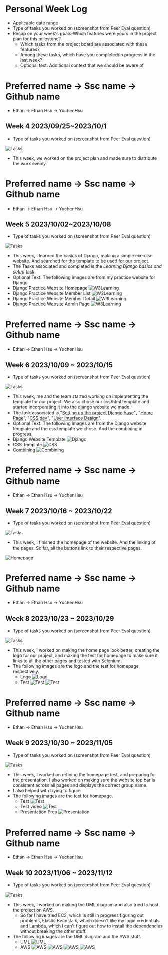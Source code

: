 # Personal Week Log

- Applicable date range
- Type of tasks you worked on (screenshot from Peer Eval question)
- Recap on your week's goals-Which features were yours in the project plan for this milestone?
  - Which tasks from the project board are associated with these features?
  - Among these tasks, which have you completed/in progress in the last week?
  - Optional text: Additional context that we should be aware of

# Preferred name -> Ssc name -> Github name

- Ethan -> Ethan Hsu -> YuchenHsu

## Week 4 2023/09/25~2023/10/1

- Type of tasks you worked on (screenshot from Peer Eval question)

![Tasks](./images/tasks/Ethan_Week4.png)

- This week, we worked on the project plan and made sure to distribute the work evenly.

# Preferred name -> Ssc name -> Github name

- Ethan -> Ethan Hsu -> YuchenHsu

## Week 5 2023/10/02~2023/10/08

- Type of tasks you worked on (screenshot from Peer Eval question)

![Tasks](./images/tasks/Ethan_Week5.png)

- This week, I learned the basics of Django, making a simple exercise website. And searched for the template to be used for our project.
- The Tasks associated and completed is the *Learning Django basics and setup* task.
- Optional Text: The following images are from my practice website for Django
- Django Practice Website Homepage
  ![W3Learning](./images/w3images/Ethan/Homepage.png)
- Django Practice Website Member List
  ![W3Learning](./images/w3images/Ethan/MemberList.png)
- Django Practice Website Member Detail
  ![W3Learning](./images/w3images/Ethan/MemberDetail.png)
- Django Practice Website Admin Page
  ![W3Learning](./images/w3images/Ethan/Admin.png)

# Preferred name -> Ssc name -> Github name

- Ethan -> Ethan Hsu -> YuchenHsu

## Week 6 2023/10/09 ~ 2023/10/15

- Type of tasks you worked on (screenshot from Peer Eval question)

![Tasks](./images/tasks/Ethan_Week6.png)

- This week, me and the team started working on implementing the template for our project. We also chose our css/html template and started incorperating it into the django website we made.
- The task associated is "[Setting up the project Django base](https://github.com/COSC-499-W2023/year-long-project-team-13/issues/45)"**,** "[Home Page](https://github.com/COSC-499-W2023/year-long-project-team-13/issues/3)", "[CSS dev](https://github.com/COSC-499-W2023/year-long-project-team-13/issues/7)", "[User Interface Design](https://github.com/COSC-499-W2023/year-long-project-team-13/issues/6)".
- Optional Text: The following images are from the Django website template and the css template we chose. And the combining in progress.
- Django Website Template
  ![Django](./images/w3images/Ethan/django_css_template/Ethan_django_css_merge.png)
- CSS Template
  ![CSS](./images/w3images/Ethan/django_css_template/Ethan_css_template.png)
- Combining
  ![Combining](./images/w3images/Ethan/django_css_template/Ethan_django_css_merge.png)

# Preferred name -> Ssc name -> Github name

- Ethan -> Ethan Hsu -> YuchenHsu

## Week 7 2023/10/16 ~ 2023/10/22

- Type of tasks you worked on (screenshot from Peer Eval question)

![Tasks](./images/tasks/Ethan_Week7.png)

- This week, I finished the homepage of the website. And the linking of the pages. So far, all the buttons link to their respective pages.

![Homepage](./images/Ethan_stuff/new_homepage.png)

# Preferred name -> Ssc name -> Github name

- Ethan -> Ethan Hsu -> YuchenHsu

## Week 8 2023/10/23 ~ 2023/10/29

- Type of tasks you worked on (screenshot from Peer Eval question)

![Tasks](./images/tasks/Ethan_Week8.png)

- This week, I worked on making the home page look better, creating the logo for our project, and making the test for homepage to make sure it links to all the other pages and tested with Selenium.
- The following images are the logo and the test for homepage respectively.
  - Logo
![Logo](./images/Ethan_stuff/vnonymous.gif)
  - Test
![Test](./images/Ethan_stuff/Testing_results.png)
![Test](./images/Ethan_stuff/479198746786398536.gif)

# Preferred name -> Ssc name -> Github name

- Ethan -> Ethan Hsu -> YuchenHsu

## Week 9 2023/10/30 ~ 2023/11/05

- Type of tasks you worked on (screenshot from Peer Eval question)

![Tasks](./images/tasks/Ethan_Week9.png)

- This week, I worked on refining the homepage test, and preparing for the presentation. I also worked on making sure the website top bar is consistent across all pages and displays the correct group name.
- I also helped with trying to figure
- The following images are the test for homepage.
  - Test
![Test](./images/tests_completion/Week9_test.png)
  - Test video
![Test](./images/Ethan_stuff/Master_Test.gif)
  - Presentation Prep
![Presentation](./images/Ethan_stuff/Presentation_Prep.png)

# Preferred name -> Ssc name -> Github name

- Ethan -> Ethan Hsu -> YuchenHsu

## Week 10 2023/11/06 ~ 2023/11/12

- Type of tasks you worked on (screenshot from Peer Eval question)

![Tasks](./images/tasks/Ethan_Week10.png)

- This week, I worked on making the UML diagram and also tried to host the project on AWS.
  - So far I have tried EC2, which is still in progress figuring out problems, Elastic Beanstalk, which doesn't like my login credentials, and Lambda, which I can't figure out how to install the dependencies without breaking the other stuff.
- The following images are the UML diagram and the AWS stuff.
  - UML
![UML](./images/uml/uml.png)
  - AWS
![AWS](./images/Ethan_stuff/aws.png)
![AWS](./images/Ethan_stuff/aws2.png)
![AWS](./images/Ethan_stuff/aws3.png)
![AWS](./images/Ethan_stuff/aws4.png)

